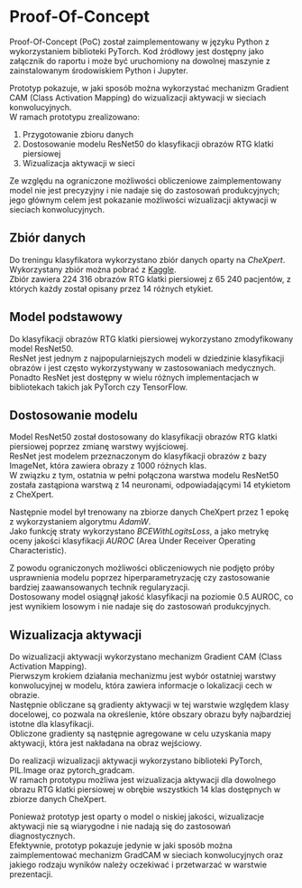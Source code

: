 # Proof-Of-Concept

Proof-Of-Concept (PoC) został zaimplementowany w języku Python z wykorzystaniem biblioteki PyTorch. Kod źródłowy jest dostępny jako załącznik do raportu i może być uruchomiony na dowolnej maszynie z zainstalowanym środowiskiem Python i Jupyter.

Prototyp pokazuje, w jaki sposób można wykorzystać mechanizm Gradient CAM (Class Activation Mapping) do wizualizacji aktywacji w sieciach konwolucyjnych.  
W ramach prototypu zrealizowano:

1. Przygotowanie zbioru danych  
2. Dostosowanie modelu ResNet50 do klasyfikacji obrazów RTG klatki piersiowej  
3. Wizualizacja aktywacji w sieci  

Ze względu na ograniczone możliwości obliczeniowe zaimplementowany model nie jest precyzyjny i nie nadaje się do zastosowań produkcyjnych; jego głównym celem jest pokazanie możliwości wizualizacji aktywacji w sieciach konwolucyjnych.

## Zbiór danych

Do treningu klasyfikatora wykorzystano zbiór danych oparty na *CheXpert*.  
Wykorzystany zbiór można pobrać z [Kaggle](https://www.kaggle.com/datasets/ashery/chexpert).  
Zbiór zawiera 224 316 obrazów RTG klatki piersiowej z 65 240 pacjentów, z których każdy został opisany przez 14 różnych etykiet.

## Model podstawowy

Do klasyfikacji obrazów RTG klatki piersiowej wykorzystano zmodyfikowany model ResNet50.  
ResNet jest jednym z najpopularniejszych modeli w dziedzinie klasyfikacji obrazów i jest często wykorzystywany w zastosowaniach medycznych. Ponadto ResNet jest dostępny w wielu różnych implementacjach w bibliotekach takich jak PyTorch czy TensorFlow.

## Dostosowanie modelu

Model ResNet50 został dostosowany do klasyfikacji obrazów RTG klatki piersiowej poprzez zmianę warstwy wyjściowej.  
ResNet jest modelem przeznaczonym do klasyfikacji obrazów z bazy ImageNet, która zawiera obrazy z 1000 różnych klas.  
W związku z tym, ostatnia w pełni połączona warstwa modelu ResNet50 została zastąpiona warstwą z 14 neuronami, odpowiadającymi 14 etykietom z CheXpert.

Następnie model był trenowany na zbiorze danych CheXpert przez 1 epokę z wykorzystaniem algorytmu *AdamW*.  
Jako funkcję straty wykorzystano *BCEWithLogitsLoss*, a jako metrykę oceny jakości klasyfikacji *AUROC* (Area Under Receiver Operating Characteristic).

Z powodu ograniczonych możliwości obliczeniowych nie podjęto próby usprawnienia modelu poprzez hiperparametryzację czy zastosowanie bardziej zaawansowanych technik regularyzacji.  
Dostosowany model osiągnął jakość klasyfikacji na poziomie 0.5 AUROC, co jest wynikiem losowym i nie nadaje się do zastosowań produkcyjnych.

## Wizualizacja aktywacji

Do wizualizacji aktywacji wykorzystano mechanizm Gradient CAM (Class Activation Mapping).  
Pierwszym krokiem działania mechanizmu jest wybór ostatniej warstwy konwolucyjnej w modelu, która zawiera informacje o lokalizacji cech w obrazie.  
Następnie obliczane są gradienty aktywacji w tej warstwie względem klasy docelowej, co pozwala na określenie, które obszary obrazu były najbardziej istotne dla klasyfikacji.  
Obliczone gradienty są następnie agregowane w celu uzyskania mapy aktywacji, która jest nakładana na obraz wejściowy.

Do realizacji wizualizacji aktywacji wykorzystano biblioteki PyTorch, PIL.Image oraz pytorch_gradcam.  
W ramach prototypu możliwa jest wizualizacja aktywacji dla dowolnego obrazu RTG klatki piersiowej w obrębie wszystkich 14 klas dostępnych w zbiorze danych CheXpert.

Ponieważ prototyp jest oparty o model o niskiej jakości, wizualizacje aktywacji nie są wiarygodne i nie nadają się do zastosowań diagnostycznych.  
Efektywnie, prototyp pokazuje jedynie w jaki sposób można zaimplementować mechanizm GradCAM w sieciach konwolucyjnych oraz jakiego rodzaju wyników należy oczekiwać i przetwarzać w warstwie prezentacji.